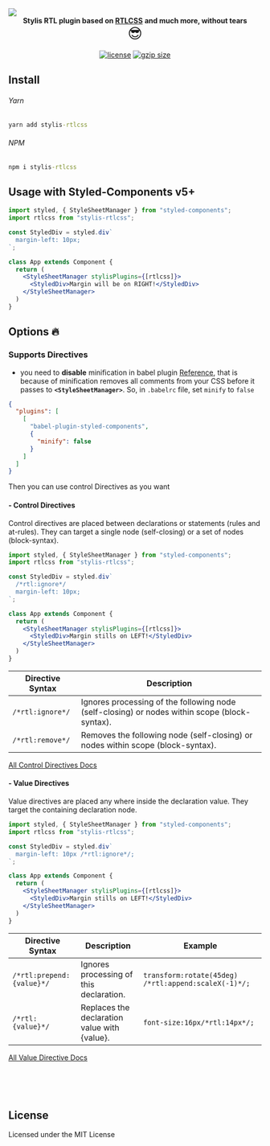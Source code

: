 <div align="center">
  <img src="https://magedmohamed.me/stylis-rtlcss.png" style="display: block">
</div>
<div align="center">
  <strong>Stylis RTL plugin based on <a href="https://rtlcss.com/" target="_blank">RTLCSS</a></strong>
  <strong>and much more, without tears <b style="font-size: 1.6em"></b>
  </strong>
  <div style="font-size: 2em">😎</div>
  <br/>
  <a href="https://www.npmjs.com/package/stylis-rtlcss" title="npm version"><img src="https://badgen.net/npm/license/stylis-rtlcss" alt="license"></a>
  <a href="https://bundlephobia.com/result?p=stylis-rtlcss@1.0.5" title="styled-components latest minified+gzip size"><img src="https://badgen.net/bundlephobia/minzip/stylis-rtlcss@1.0.5" alt="gzip size"></a>
</div>

## Install

###### Yarn

```cmd
yarn add stylis-rtlcss
```

###### NPM

```cmd
npm i stylis-rtlcss
```

## Usage with Styled-Components v5+

```jsx
import styled, { StyleSheetManager } from "styled-components";
import rtlcss from "stylis-rtlcss";

const StyledDiv = styled.div`
  margin-left: 10px;
`;

class App extends Component {
  return (
    <StyleSheetManager stylisPlugins={[rtlcss]}>
      <StyledDiv>Margin will be on RIGHT!</StyledDiv>
    </StyleSheetManager>
  )
}
```

## Options 🔥

### Supports Directives

- you need to **disable** minification in babel plugin [Reference](https://styled-components.com/docs/tooling#minification), that is because of minification removes all comments from your CSS before it passes to **`<StyleSheetManager>`**. So,
  in `.babelrc` file, set `minify` to `false`

```json
{
  "plugins": [
    [
      "babel-plugin-styled-components",
      {
        "minify": false
      }
    ]
  ]
}
```

Then you can use control Directives as you want

#### - Control Directives

Control directives are placed between declarations or statements (rules and at-rules). They can target a single node (self-closing) or a set of nodes (block-syntax).

```jsx
import styled, { StyleSheetManager } from "styled-components";
import rtlcss from "stylis-rtlcss";

const StyledDiv = styled.div`
  /*rtl:ignore*/
  margin-left: 10px;
`;

class App extends Component {
  return (
    <StyleSheetManager stylisPlugins={[rtlcss]}>
      <StyledDiv>Margin stills on LEFT!</StyledDiv>
    </StyleSheetManager>
  )
}
```

| Directive Syntax | Description                                                                                   |
| ---------------- | --------------------------------------------------------------------------------------------- |
| `/*rtl:ignore*/` | Ignores processing of the following node (self-closing) or nodes within scope (block-syntax). |
| `/*rtl:remove*/` | Removes the following node (self-closing) or nodes within scope (block-syntax).               |

[All Control Directives Docs](https://rtlcss.com/learn/usage-guide/control-directives/)

#### - Value Directives

Value directives are placed any where inside the declaration value. They target the containing declaration node.

```jsx
import styled, { StyleSheetManager } from "styled-components";
import rtlcss from "stylis-rtlcss";

const StyledDiv = styled.div`
  margin-left: 10px /*rtl:ignore*/;
`;

class App extends Component {
  return (
    <StyleSheetManager stylisPlugins={[rtlcss]}>
      <StyledDiv>Margin stills on LEFT!</StyledDiv>
    </StyleSheetManager>
  )
}
```

| Directive Syntax          | Description                                  | Example                                              |
| ------------------------- | -------------------------------------------- | ---------------------------------------------------- |
| `/*rtl:prepend:{value}*/` | Ignores processing of this declaration.      | `transform:rotate(45deg) /*rtl:append:scaleX(-1)*/;` |
| `/*rtl:{value}*/`         | Replaces the declaration value with {value}. | `font-size:16px/*rtl:14px*/;`                        |

[All Value Directive Docs](https://rtlcss.com/learn/usage-guide/value-directives/)

<br />
<br />
<br />

## License

Licensed under the MIT License
